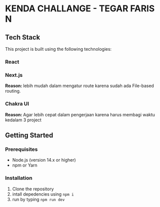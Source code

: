 # KENDA CHALLANGE - TEGAR FARIS N

## Tech Stack

This project is built using the following technologies:

### React

### Next.js

<strong>Reason: </strong> lebih mudah dalam mengatur route karena sudah ada File-based routing.

### Chakra UI

<strong>Reason: </strong> Agar lebih cepat dalam pengerjaan karena harus membagi waktu kedalam 3 project

## Getting Started

### Prerequisites

- Node.js (version 14.x or higher)
- npm or Yarn

### Installation

1. Clone the repository
2. intall depedencies using `npm i`
3. run by typing `npm run dev`
